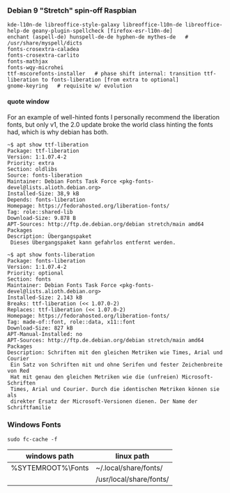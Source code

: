 ### Debian 9 "Stretch" spin-off Raspbian

```
kde-l10n-de libreoffice-style-galaxy libreoffice-l10n-de libreoffice-help-de geany-plugin-spellcheck [firefox-esr-l10n-de]
enchant (aspell-de) hunspell-de-de hyphen-de mythes-de   # /usr/share/myspell/dicts
fonts-crosextra-caladea
fonts-crosextra-carlito
fonts-mathjax
fonts-wqy-microhei
ttf-mscorefonts-installer   # phase shift internal: transition ttf-liberation to fonts-liberation [from extra to optional]
gnome-keyring   # requisite w/ evolution
```


#### quote window

>
For an example of well-hinted fonts I personally 
recommend the liberation fonts, but only v1, the 2.0 update broke the world 
class hinting the fonts had, which is why debian has both.
>


```
~$ apt show ttf-liberation 
Package: ttf-liberation
Version: 1:1.07.4-2
Priority: extra
Section: oldlibs
Source: fonts-liberation
Maintainer: Debian Fonts Task Force <pkg-fonts-devel@lists.alioth.debian.org>
Installed-Size: 38,9 kB
Depends: fonts-liberation
Homepage: https://fedorahosted.org/liberation-fonts/
Tag: role::shared-lib
Download-Size: 9.878 B
APT-Sources: http://ftp.de.debian.org/debian stretch/main amd64 Packages
Description: Übergangspaket
 Dieses Übergangspaket kann gefahrlos entfernt werden.
```


```
~$ apt show fonts-liberation
Package: fonts-liberation
Version: 1:1.07.4-2
Priority: optional
Section: fonts
Maintainer: Debian Fonts Task Force <pkg-fonts-devel@lists.alioth.debian.org>
Installed-Size: 2.143 kB
Breaks: ttf-liberation (<< 1.07.0-2)
Replaces: ttf-liberation (<< 1.07.0-2)
Homepage: https://fedorahosted.org/liberation-fonts/
Tag: made-of::font, role::data, x11::font
Download-Size: 827 kB
APT-Manual-Installed: no
APT-Sources: http://ftp.de.debian.org/debian stretch/main amd64 Packages
Description: Schriften mit den gleichen Metriken wie Times, Arial und Courier
 Ein Satz von Schriften mit und ohne Serifen und fester Zeichenbreite von Red
 Hat mit genau den gleichen Metriken wie die (unfreien) Microsoft-Schriften
 Times, Arial und Courier. Durch die identischen Metriken können sie als
 direkter Ersatz der Microsoft-Versionen dienen. Der Name der Schriftfamilie
```


### Windows Fonts

```
sudo fc-cache -f
```


|windows path|linux path  
|---|--  
|%SYTEMROOT%\Fonts|~/.local/share/fonts/  
||/usr/local/share/fonts/  
